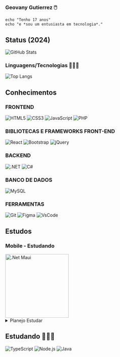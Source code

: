### Geovany Gutierrez 🖱️

~~~node
echo "Tenho 17 anos"
echo "e *sou um entusiasta em tecnologia*."
~~~
<!--## Redes sociais 💻

<a href="">
  <img style="border-radius: 4px" src="https://img.shields.io/badge/LinkedIn-0A66C2.svg?style=for-the-badge&logo=LinkedIn&logoColor=white" alt="linkedin">
</a>-->

## Status (2024)

![GitHub Stats](https://github-readme-stats.vercel.app/api?username=Geovany-Gutierrez&theme=tokyonight&show_icons=true)

### Linguagens/Tecnologias 👩🏻‍💻

![Top Langs](https://github-readme-stats.vercel.app/api/top-langs/?username=Geovany-Gutierrez&layout=pie&theme=tokyonight)

## Conhecimentos

### FRONTEND

![HTML5](https://img.shields.io/badge/HTML5-E34F26?style=for-the-badge&logo=html5&logoColor=white)
![CSS3](https://img.shields.io/badge/CSS3-1572B6?style=for-the-badge&logo=css3&logoColor=white)
![JavaScript](https://img.shields.io/badge/JavaScript-323330?style=for-the-badge&logo=javascript&logoColor=white)
![PHP](https://img.shields.io/badge/PHP-777BB4?style=for-the-badge&logo=php&logoColor=white)

### BIBLIOTECAS E FRAMEWORKS FRONT-END

![React](https://img.shields.io/badge/React-20232A?style=for-the-badge&logo=react&logoColor=ffffff)
![Bootstrap](https://img.shields.io/badge/-boostrap-0D1117?style=for-the-badge&logo=bootstrap&labelColor=black)
![jQuery](https://img.shields.io/badge/jQuery-0769AD?style=for-the-badge&logo=jquery&logoColor=white)

### BACKEND

![.NET](https://img.shields.io/badge/.NET-5C2D91?style=for-the-badge&logo=.net&logoColor=white)
![C#](https://img.shields.io/badge/C%23-239120?style=for-the-badge&logo=c-sharp&logoColor=white)

### BANCO DE DADOS

![MySQL](https://img.shields.io/badge/MySQL-00000F?style=for-the-badge&logo=mysql&logoColor=white)

### FERRAMENTAS

![Git](https://img.shields.io/badge/GIT-E44C30?style=for-the-badge&logo=git&logoColor=white)
![Figma](https://img.shields.io/badge/Figma-696969?style=for-the-badge&logo=figma&logoColor=figma)
![VsCode](https://img.shields.io/badge/Vscode-007ACC?style=for-the-badge&logo=visual-studio-code&logoColor=white)

## Estudos

### Mobile - Estudando

<img src="https://github.com/Geovany-Gutierrez/Geovany-Gutierrez/blob/main/images.jpeg" width="200" alt=".Net Maui">
<details>
  <summary>Planejo Estudar</summary>
<img src="https://github.com/Geovany-Gutierrez/Geovany-Gutierrez/blob/main/images.png" alt="JavaEKotlin" width="200" alt="Kotlin e java">
</details>

## Estudando 👩🏻‍💻

![TypeScript](https://img.shields.io/badge/TypeScript-007ACC?style=for-the-badge&logo=typescript&logoColor=black)
![Node.js](https://img.shields.io/badge/Node.js-43853D?style=for-the-badge&logo=node.js&logoColor=black)
![Java](https://img.shields.io/badge/Java-ED8B00?style=for-the-badge&logo=openjdk&logoColor=black)
